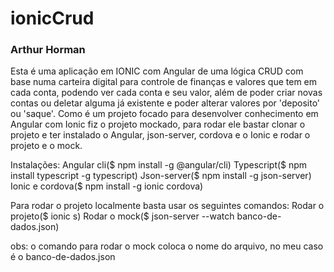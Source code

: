 # ionicCrud 
### Arthur Horman

Esta é uma aplicação em IONIC com Angular de uma lógica CRUD com  base numa carteira digital para controle de finanças e valores que tem em cada conta, podendo ver cada conta e seu valor, além de poder criar novas contas ou deletar alguma já existente e poder alterar valores por 'deposito' ou 'saque'.
Como é um projeto focado para desenvolver conhecimento em Angular com Ionic fiz o projeto mockado, para rodar ele bastar clonar o projeto e ter instalado o Angular, json-server, cordova e o Ionic e rodar o projeto e o mock.

Instalações:
Angular cli($ npm install -g @angular/cli)
Typescript($ npm install typescript -g typescript)
Json-server($ npm install -g json-server)
Ionic e cordova($ npm install -g ionic cordova)

Para rodar o projeto localmente basta usar os seguintes comandos:
Rodar o projeto($ ionic s)
Rodar o mock($ json-server --watch banco-de-dados.json)

obs: o comando para rodar o mock coloca o nome do arquivo, no meu caso é o banco-de-dados.json

